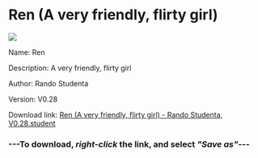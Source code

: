 # Ren (A very friendly, flirty girl)

<img src = "https://raw.githubusercontent.com/Arbiter1223/Koukou-Gurashi-Custom-Students/master/Students/Files/Ren%20(A%20very%20friendly%2C%20flirty%20girl).png">

Name: Ren

Description: A very friendly, flirty girl

Author: Rando Studenta

Version: V0.28

Download link: <a href="https://raw.githubusercontent.com/Arbiter1223/Koukou-Gurashi-Custom-Students/master/Students/Files/Ren%20(A%20very%20friendly%2C%20flirty%20girl)%20-%20Rando%20Studenta%2C%20V0.28.student">Ren (A very friendly, flirty girl) - Rando Studenta, V0.28.student</a>

### ---**To download, _right-click_ the link, and select _"Save as"_**---

